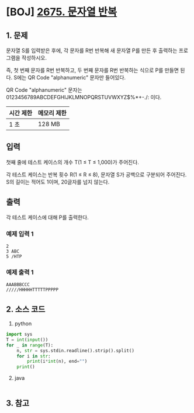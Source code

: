 # [BOJ] [2675. 문자열 반복](https://www.acmicpc.net/problem/2675)

## 1. 문제

문자열 S를 입력받은 후에, 각 문자를 R번 반복해 새 문자열 P를 만든 후 출력하는 프로그램을 작성하시오.

즉, 첫 번째 문자를 R번 반복하고, 두 번째 문자를 R번 반복하는 식으로 P를 만들면 된다. S에는 QR Code "alphanumeric" 문자만 들어있다.

QR Code "alphanumeric" 문자는 0123456789ABCDEFGHIJKLMNOPQRSTUVWXYZ\$%*+-./: 이다.


| 시간 제한 | 메모리 제한 |
|:------|:-------| 
| 1 초   | 128 MB |


## 입력

첫째 줄에 테스트 케이스의 개수 T(1 ≤ T ≤ 1,000)가 주어진다.

각 테스트 케이스는 반복 횟수 R(1 ≤ R ≤ 8), 문자열 S가 공백으로 구분되어 주어진다. S의 길이는 적어도 1이며, 20글자를 넘지 않는다. 


## 출력

각 테스트 케이스에 대해 P를 출력한다.


### 예제 입력 1

```
2
3 ABC
5 /HTP
```

### 예제 출력 1

```
AAABBBCCC
/////HHHHHTTTTTPPPPP
```




## 2. 소스 코드

1. python

```python
import sys
T = int(input())
for _ in range(T):
    n, str = sys.stdin.readline().strip().split()
    for i in str:
        print(i*int(n), end="")
    print()
```

2. java

```java

```


## 3. 참고

```

```



